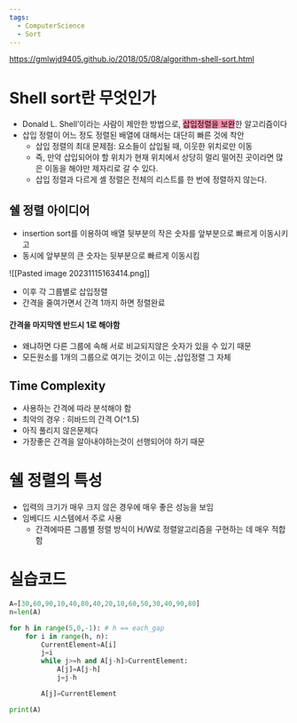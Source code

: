 ```yaml
---
tags:
  - ComputerScience
  - Sort
---
```


https://gmlwjd9405.github.io/2018/05/08/algorithm-shell-sort.html
# Shell sort란 무엇인가

- Donald L. Shell’이라는 사람이 제안한 방법으로, <mark style="background: #FF5582A6;">삽입정렬을 보완</mark>한 알고리즘이다
- 삽입 정렬이 어느 정도 정렬된 배열에 대해서는 대단히 빠른 것에 착안
	- 삽입 정렬의 최대 문제점: 요소들이 삽입될 때, 이웃한 위치로만 이동
	- 즉, 만약 삽입되어야 할 위치가 현재 위치에서 상당히 멀리 떨어진 곳이라면 많은 이동을 해야만 제자리로 갈 수 있다.
	- 삽입 정렬과 다르게 셸 정렬은 전체의 리스트를 한 번에 정렬하지 않는다.



## 쉘 정렬 아이디어

- insertion sort를 이용하여 배열 뒷부분의 작은 숫자를 앞부분으로 빠르게 이동시키고
- 동시에 앞부분의 큰 숫자는 뒷부분으로 빠르게 이동시킴

![[Pasted image 20231115163414.png]]

- 이후 각 그룹별로 삽입정렬
-  간격을 줄여가면서 간격 1까지 하면 정렬완료

#### 간격을 마지막엔 반드시 1로 해야함
- 왜냐하면 다른 그룹에 속해 서로 비교되지않은 숫자가 있을 수 있기 때문
-  모든원소를 1개의 그룹으로 여기는 것이고 이는 ,삽입정렬 그 자체

## Time Complexity

- 사용하는 간격에 따라 분석해야 함
- 최악의 경우 : 히바드의 간격 O(^1.5)
- 아직 풀리지 않은문제다
-  가장좋은 간격을 알아내야하는것이 선행되어야 하기 때문

# 쉘 정렬의 특성
- 입력의 크기가 매우 크지 않은 경우에 매우 좋은 성능을 보임
- 임베디드 시스템에서 주로 사용 
  - 간격에따른 그룹별 정렬 방식이 H/W로 정렬알고리즘을 구현하는 데 매우 적합함

# 실습코드

``` python
A=[30,60,90,10,40,80,40,20,10,60,50,30,40,90,80]
n=len(A)

for h in range(5,0,-1): # h == each_gap
    for i in range(h, n):
        CurrentElement=A[i]
        j=i
        while j>=h and A[j-h]>CurrentElement:
            A[j]=A[j-h]
            j=j-h

        A[j]=CurrentElement

print(A)
```